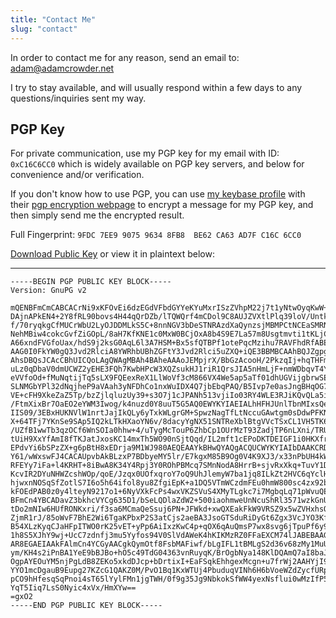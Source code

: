 ```yaml
---
title: "Contact Me"
slug: "contact"
---
```


In order to contact me for any reason, send an email to: [adam@adamcrowder.net](mailto:adam@adamcrowder.net)

I try to stay available, and will usually respond within a few days to any questions/inquiries sent my way.

## PGP Key

For private communication, use my PGP key for my email with ID: `0xC16C6CC0` which is widely available on PGP key servers, and below for convenience and/or verification.

If you don't know how to use PGP, you can use [my keybase profile](https://keybase.io/cheeseandcereal) with their [pgp encryption webpage](https://keybase.io/encrypt#cheeseandcereal) to encrypt a message for my PGP key, and then simply send me the encrypted result.

Full Fingerprint: `9FDC 7EE9 9075 9634 8FB8  BE62 CA63 AD7F C16C 6CC0`

[Download Public Key](/adamcrowderpubkey.asc) or view it in plaintext below:

---

```asc
-----BEGIN PGP PUBLIC KEY BLOCK-----
Version: GnuPG v2

mQENBFmCmCABCACrNi9xKFOvEi6dzEGdVFbdGYYeKYuMxrISzZVhpM22j7t1yNtwOyqKwW+V
DAjnAPkEN4+2Y8fRL90bovs4H44qQrDZb/lTQWQrf4mCDol9C8AUJZVXtlPlq39loV/UntkZ
f/70ryqkgCfMUCrWbU2LyOJDDMLkS5C+8nnNGV3bDeSTNRAzdXaQynzsjMBMPCtNCEaSMRN4
NehMBiw4cokcGvfZiGOpL/8aH7KfKNE1c0MxW0BCjOxA8b4S9E7La57m8Usgtmvti1tKLjCr
A66xndFVGfoUax/hdS9j2ksG0AqL6l3A7HSM+Bx5sfQTBPf1otePqcMzihu7RAVFhdRfABEB
AAG0I0FkYW0gQ3Jvd2RlciA8YWRhbUBhZGFtY3Jvd2Rlci5uZXQ+iQE3BBMBCAAhBQJZgpgg
AhsDBQsJCAcCBhUICQoLAgQWAgMBAh4BAheAAAoJEMpjrX/BbGzAcooH/2PkzqIj+hqTHFmb
uLz0qDbaV0dmUCWZ2yEHE3FQh7KwbHPcW3XQZsukHJ1riR1QrsJIA5nHmLjF+nmWDbqvT4Yn
eVVfoOd+fMuNqtijTq5sLX9FQEexReX1LlWoVf3cM866VX4We5ap5aTf01dhUGVijgbrwSE3
SLNMGbYPl32dNqjheP9aVAah3yNFDhCo1nxWuIDX4Q7jbEbqPAQ/B5Ivp7e0asJngBHqOG7/
VE+cFH9XkeZaZ5Tp/bzZjlqluzUy39+s3O7j1cJPANh513vjiIo03RY4WLE3RJiKQvQLa5iY
/FtmXixBr7OaEO2eYWM3Iwog/k4nuzd0Y8uuT5G5AQ0EWYKYIAEIALhHFHJUnlTbnMIxsQeG
IIS09/3EBxHUKNVlW1nrtJajIkQLy6yTxkWLgrGM+SpwzNagTfLtNccuGAwtgm0sDdwPFKNz
X+64TFj7YKnSe9SAp5IQ2kLTkHXaoYN6v/8dacyYgNX51SNTReXblBtgVVcTSxCL1VH5TK6g
/UZfB1wwTb3qzOCf6WnSOIa0hhw+4/uTygMcTouP6ZhbCp1OUrMzT93ZadjTP6nLXni/TRUg
tUiH9XxYfAmI8fTKJatJxosKC14mxTh5WO90nSjtQqd/IL2mft1cEPoDKTDEIGF1i0HKXfrr
EPdvYi6bSPzZX+g6pBtH8xEDrja9M1WJ980AEQEAAYkBHwQYAQgACQUCWYKYIAIbDAAKCRDK
Y61/wWxswFJ4CACAUpvbAkBLzxP7BDbyeMY5lr/E7kgxM85B9Og0V4K9XJ3/x33nPbUH4kWw
RFEYy7iFa+l4KRHT+8iBwA8K34Y4Rpj3Y0ROhPBMcq7SMnNodA8HrrB+sjvRxXkq+TuvY1Dj
KcvIR2DYuNHWZcshWOp/qoE/Jzqx0UOfxqroY7oQ9UhJlemyW7ba1jq8ILkZt2HVC6qYclHB
hjwxnNOSqSfZotlS7I6o5h64ifol8yu8ZfgiEpK+a1DQ5VTmWCzdmFEu0hmW800sc4zx92bS
kFOEdPAB0z0y4lteyN9217o1+6NyVXkFcPs4wxVKZSVuS4XMyTLgkc7i7MgbqLq71pWvuQEN
BFmCn4YBCADavZ3bkhcVYCg635D1/bSeLQDlaZdW2+500iaohmweUnNcuShRl3571wzkGnUX
tDo2mNIw6HUfRONKxri/f3sa6MCmaQeSsuj6PN+JFWkd+xwQXEakFkW9VRSZ9x5wZVHxhsQN
ZjmR1rJ/85oWvF7BhE2Wi6TgaKPbxP2S3atCjs2aeBA3JsoGTSduRiDyGt6Zgx3VcJYO3Kfh
B54XLzKyqCJaHFpITWO0rK25vET+yPp6AiIxzKwC4p+qOX6qAuQmsP7wx8svg6jTpuPf6y9x
1h8S5XJhY9wj+UcC7zdnfj3mu5Yyfos94V0SlVdAWeK4hKIKMzRZ0FFaEXCM74lJABEBAAGJ
AR8EGAEIAAkFAlmCn4YCGyAACgkQymOtf8FsbMAFiwf/bLgIFL1tBMLgS2d36v68zMy1MuU3
ym/KH4s2iPnBA1YeE9bBJBo+hO5c49TdG04363vnRuyqK/BrOgbNya148KlDQAmQ7aI8baJl
OgpAYEOuYM5njPgLdB8ZEKo5xkdDJcp+bDrtixI+EaFSqkEhhgexMcgn+u7frWj2AAHYjI9N
YYO1mcDgauB9Eupg27KZcG1QAKZ0M/PvO1Bq1KxWTUj4PbuduqVINh6H6bVoeWZdZycfURpl
pCO9hHfesqSqPnoi4sT65lYylFMn1jgTWH/0f9g35Jg9NbkokSfWW4yexNsflui0wMzIfP5W
YqT5Iiq7LsS0Nyic4xVx/HmXYw==
=gxO2
-----END PGP PUBLIC KEY BLOCK-----
```
